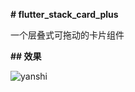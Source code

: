 **# flutter_stack_card_plus**



一个层叠式可拖动的卡片组件



**## 效果**

![yanshi](https://tva1.sinaimg.cn/large/008i3skNly1gqi7ccjv43g305k0c0nbb.gif)